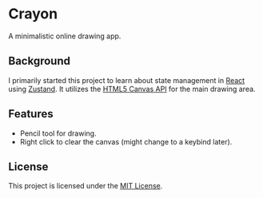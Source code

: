 # Crayon

A minimalistic online drawing app.

## Background

I primarily started this project to learn about state management in [React][react] using [Zustand][zustand]. It utilizes the [HTML5 Canvas API][canvas] for the main drawing area.

## Features

- Pencil tool for drawing.
- Right click to clear the canvas (might change to a keybind later).

## License

This project is licensed under the [MIT License](LICENSE).

<!-- Links -->
[react]: https://react.dev/
[zustand]: https://github.com/pmndrs/zustand
[canvas]: https://developer.mozilla.org/en-US/docs/Web/API/Canvas_API
